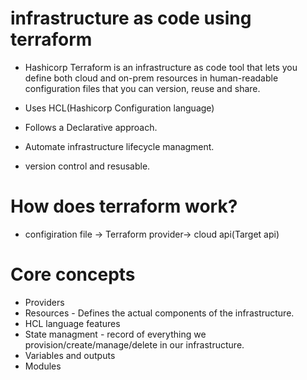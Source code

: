 # infrastructure as code using terraform

- Hashicorp Terraform is an infrastructure as code tool that lets you define both cloud and on-prem resources in human-readable configuration files that you can version, reuse and share.

- Uses HCL(Hashicorp Configuration language)
- Follows a Declarative approach.
- Automate infrastructure lifecycle managment.
- version control and resusable.

# How does terraform work?
 - configiration file -> Terraform provider-> cloud api(Target api)

# Core concepts
- Providers
- Resources - Defines the actual components of the infrastructure.
- HCL language features
- State managment - record of everything we provision/create/manage/delete in our infrastructure.
- Variables and outputs
- Modules